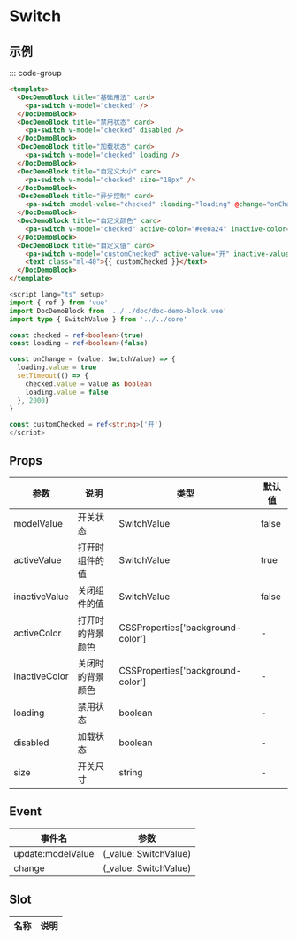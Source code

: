 # Switch

## 示例

<!--codes start-->

::: code-group

```html [template]
<template>
  <DocDemoBlock title="基础用法" card>
    <pa-switch v-model="checked" />
  </DocDemoBlock>
  <DocDemoBlock title="禁用状态" card>
    <pa-switch v-model="checked" disabled />
  </DocDemoBlock>
  <DocDemoBlock title="加载状态" card>
    <pa-switch v-model="checked" loading />
  </DocDemoBlock>
  <DocDemoBlock title="自定义大小" card>
    <pa-switch v-model="checked" size="18px" />
  </DocDemoBlock>
  <DocDemoBlock title="异步控制" card>
    <pa-switch :model-value="checked" :loading="loading" @change="onChange" />
  </DocDemoBlock>
  <DocDemoBlock title="自定义颜色" card>
    <pa-switch v-model="checked" active-color="#ee0a24" inactive-color="#aaa" />
  </DocDemoBlock>
  <DocDemoBlock title="自定义值" card>
    <pa-switch v-model="customChecked" active-value="开" inactive-value="关" />
    <text class="ml-40">{{ customChecked }}</text>
  </DocDemoBlock>
</template>
```
```ts [script]
<script lang="ts" setup>
import { ref } from 'vue'
import DocDemoBlock from '../../doc/doc-demo-block.vue'
import type { SwitchValue } from '../../core'

const checked = ref<boolean>(true)
const loading = ref<boolean>(false)

const onChange = (value: SwitchValue) => {
  loading.value = true
  setTimeout(() => {
    checked.value = value as boolean
    loading.value = false
  }, 2000)
}

const customChecked = ref<string>('开')
</script>
```

<!--codes end-->

## Props

<!--props start-->

| 参数 | 说明 | 类型 | 默认值 |
| --- | ----- | --- | --- |
| modelValue | 开关状态 | SwitchValue |  false |
| activeValue | 打开时组件的值 | SwitchValue |  true |
| inactiveValue | 关闭组件的值 | SwitchValue |  false |
| activeColor | 打开时的背景颜色 | CSSProperties['background-color'] | - |
| inactiveColor | 关闭时的背景颜色 | CSSProperties['background-color'] | - |
| loading | 禁用状态 | boolean | - |
| disabled | 加载状态 | boolean | - |
| size | 开关尺寸 | string | - |

<!--props end-->

## Event

<!--event start-->

| 事件名 | 参数 |
| --- | --- |
| update:modelValue | (_value: SwitchValue)  |
| change | (_value: SwitchValue)  |

<!--event end-->

## Slot

<!--slot start-->

| 名称 | 说明 |
| --- | --- |


<!--slot end-->

